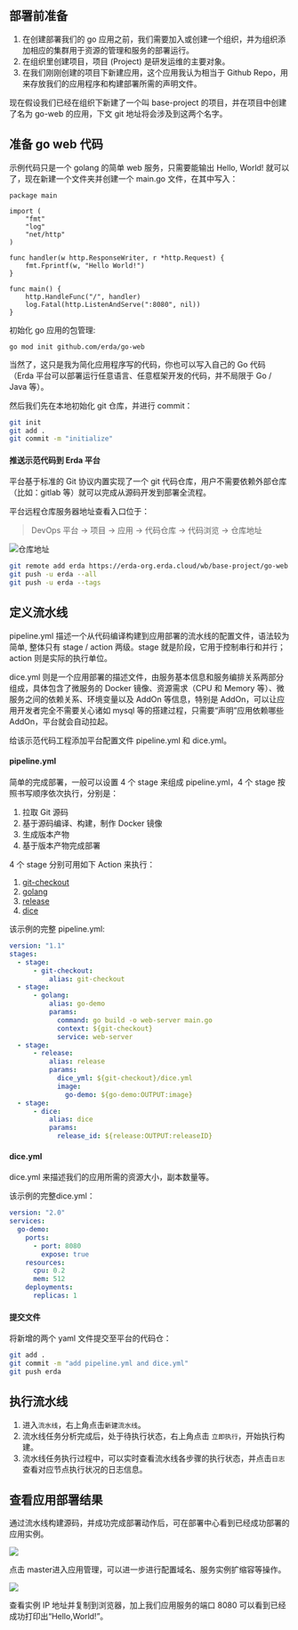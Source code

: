 
## 部署前准备
1. 在创建部署我们的 go 应用之前，我们需要加入或创建一个组织，并为组织添加相应的集群用于资源的管理和服务的部署运行。
2. 在组织里创建项目，项目 (Project) 是研发运维的主要对象。
3. 在我们刚刚创建的项目下新建应用，这个应用我认为相当于 Github Repo，用来存放我们的应用程序和构建部署所需的声明文件。


现在假设我们已经在组织下新建了一个叫 base-project 的项目，并在项目中创建了名为 go-web 的应用，下文 git 地址将会涉及到这两个名字。


## 准备 go web 代码

示例代码只是一个 golang 的简单 web 服务，只需要能输出 Hello, World! 就可以了，现在新建一个文件夹并创建一个 main.go 文件，在其中写入：

```code
package main

import (
    "fmt"
    "log"
    "net/http"
)

func handler(w http.ResponseWriter, r *http.Request) {
    fmt.Fprintf(w, "Hello World!")
}

func main() {
    http.HandleFunc("/", handler)
    log.Fatal(http.ListenAndServe(":8080", nil))
}
```

初始化 go 应用的包管理:

```
go mod init github.com/erda/go-web
```

当然了，这只是我为简化应用程序写的代码，你也可以写入自己的 Go 代码（Erda 平台可以部署运行任意语言、任意框架开发的代码，并不局限于 Go / Java 等）。

然后我们先在本地初始化 git 仓库，并进行 commit：

```bash
git init
git add .
git commit -m "initialize"
```

#### 推送示范代码到 Erda 平台

平台基于标准的 Git 协议内置实现了一个 git 代码仓库，用户不需要依赖外部仓库（比如：gitlab 等）就可以完成从源码开发到部署全流程。

平台远程仓库服务器地址查看入口位于：

> DevOps 平台 -> 项目 -> 应用 -> 代码仓库 -> 代码浏览 -> 仓库地址

![仓库地址](//terminus-paas.oss-cn-hangzhou.aliyuncs.com/paas-doc/2021/06/18/fd9147ee-04d6-4053-95dd-5f301965d8fa.png)

```bash
git remote add erda https://erda-org.erda.cloud/wb/base-project/go-web
git push -u erda --all
git push -u erda --tags
```

## 定义流水线
pipeline.yml 描述一个从代码编译构建到应用部署的流水线的配置文件，语法较为简单, 整体只有 stage / action 两级。stage 就是阶段，它用于控制串行和并行；action 则是实际的执行单位。

dice.yml 则是一个应用部署的描述文件，由服务基本信息和服务编排关系两部分组成，具体包含了微服务的 Docker 镜像、资源需求（CPU 和 Memory 等）、微服务之间的依赖关系、环境变量以及 AddOn 等信息，特别是 AddOn，可以让应用开发者完全不需要关心诸如 mysql 等的搭建过程，只需要“声明”应用依赖哪些 AddOn，平台就会自动拉起。

给该示范代码工程添加平台配置文件 pipeline.yml 和 dice.yml。

#### pipeline.yml
简单的完成部署，一般可以设置 4 个 stage 来组成 pipeline.yml，4 个 stage 按照书写顺序依次执行，分别是：

1. 拉取 Git 源码
2. 基于源码编译、构建，制作 Docker 镜像
3. 生成版本产物
4. 基于版本产物完成部署

4 个 stage 分别可用如下 Action 来执行：

1. [git-checkout](//www.erda.cloud/market/action/git-checkout)
2. [golang](//www.erda.cloud/market/action/golang)
3. [release](//www.erda.cloud/market/action/release)
4. [dice](//www.erda.cloud/market/action/dice)

该示例的完整 pipeline.yml:

```yml
version: "1.1"
stages:
  - stage:
      - git-checkout:
          alias: git-checkout
  - stage:
      - golang:
          alias: go-demo
          params:
            command: go build -o web-server main.go
            context: ${git-checkout}
            service: web-server
  - stage:
      - release:
          alias: release
          params:
            dice_yml: ${git-checkout}/dice.yml
            image:
              go-demo: ${go-demo:OUTPUT:image}
  - stage:
      - dice:
          alias: dice
          params:
            release_id: ${release:OUTPUT:releaseID}
```

#### dice.yml

dice.yml 来描述我们的应用所需的资源大小，副本数量等。

该示例的完整dice.yml：

```yml
version: "2.0"
services:
  go-demo:
    ports:
      - port: 8080
        expose: true
    resources:
      cpu: 0.2
      mem: 512
    deployments:
      replicas: 1
```

#### 提交文件

将新增的两个 yaml 文件提交至平台的代码仓：

```bash
git add .
git commit -m "add pipeline.yml and dice.yml"
git push erda
```

## 执行流水线

1. 进入`流水线`，右上角点击`新建流水线`。
2. 流水线任务分析完成后，处于待执行状态，右上角点击 `立即执行`，开始执行构建。
3. 流水线任务执行过程中，可以实时查看流水线各步骤的执行状态，并点击`日志`查看对应节点执行状况的日志信息。

## 查看应用部署结果

通过流水线构建源码，并成功完成部署动作后，可在部署中心看到已经成功部署的应用实例。

![](//terminus-paas.oss-cn-hangzhou.aliyuncs.com/paas-doc/2021/06/10/f1e73336-607c-422a-9e25-7a2ec5f56c9f.png)

点击 master进入应用管理，可以进一步进行配置域名、服务实例扩缩容等操作。

![](//terminus-paas.oss-cn-hangzhou.aliyuncs.com/paas-doc/2021/06/18/de6b2aa6-f443-41c6-ac1d-f970370eddcc.png)

查看实例 IP 地址并复制到浏览器，加上我们应用服务的端口 8080 可以看到已经成功打印出“Hello,World!”。
